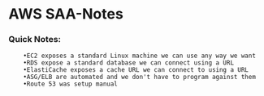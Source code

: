 # AWS SAA-Notes
### Quick Notes: 
		•EC2 exposes a standard Linux machine we can use any way we want
		•RDS expose a standard database we can connect using a URL
		•ElastiCache exposes a cache URL we can connect to using a URL
		•ASG/ELB are automated and we don't have to program against them
		•Route 53 was setup manual
